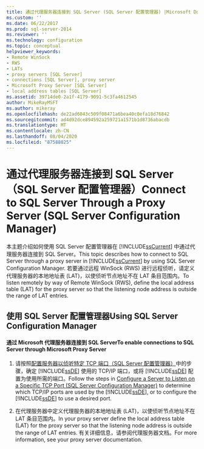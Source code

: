 ```yaml
---
title: 通过代理服务器连接到 SQL Server (SQL Server 配置管理器) |Microsoft Docs
ms.custom: ''
ms.date: 06/22/2017
ms.prod: sql-server-2014
ms.reviewer: ''
ms.technology: configuration
ms.topic: conceptual
helpviewer_keywords:
- Remote WinSock
- RWS
- LATs
- proxy servers [SQL Server]
- connections [SQL Server], proxy server
- Microsoft Proxy Server [SQL Server]
- local address tables [SQL Server]
ms.assetid: 39714de0-2a1f-4179-9091-5c3fa4612545
author: MikeRayMSFT
ms.author: mikeray
ms.openlocfilehash: de22ad6043c509f08471a6bea40c0efa18d76842
ms.sourcegitcommit: ad4d92dce894592a259721a1571b1d8736abacdb
ms.translationtype: MT
ms.contentlocale: zh-CN
ms.lasthandoff: 08/04/2020
ms.locfileid: "87588025"
---
```

# <a name="connect-to-sql-server-through-a-proxy-server-sql-server-configuration-manager"></a><span data-ttu-id="d926c-102">通过代理服务器连接到 SQL Server（SQL Server 配置管理器）</span><span class="sxs-lookup"><span data-stu-id="d926c-102">Connect to SQL Server Through a Proxy Server (SQL Server Configuration Manager)</span></span>
  <span data-ttu-id="d926c-103">本主题介绍如何使用 SQL Server 配置管理器在 [!INCLUDE[ssCurrent](../../includes/sscurrent-md.md)] 中通过代理服务器连接到 SQL Server。</span><span class="sxs-lookup"><span data-stu-id="d926c-103">This topic describes how to connect to SQL Server through a proxy server in [!INCLUDE[ssCurrent](../../includes/sscurrent-md.md)] by using SQL Server Configuration Manager.</span></span> <span data-ttu-id="d926c-104">若要通过远程 WinSock (RWS) 进行远程侦听，请定义代理服务器的本地地址表 (LAT)，以使侦听节点地址不在 LAT 条目范围内。</span><span class="sxs-lookup"><span data-stu-id="d926c-104">To listen remotely by way of Remote WinSock (RWS), define the local address table (LAT) for the proxy server so that the listening node address is outside the range of LAT entries.</span></span>  
  
##  <a name="using-sql-server-configuration-manager"></a><a name="SSMSProcedure"></a> <span data-ttu-id="d926c-105">使用 SQL Server 配置管理器</span><span class="sxs-lookup"><span data-stu-id="d926c-105">Using SQL Server Configuration Manager</span></span>  
  
#### <a name="to-enable-connections-to-sql-server-through-microsoft-proxy-server"></a><span data-ttu-id="d926c-106">通过 Microsoft 代理服务器连接到 SQL Server</span><span class="sxs-lookup"><span data-stu-id="d926c-106">To enable connections to SQL Server through Microsoft Proxy Server</span></span>  
  
1.  <span data-ttu-id="d926c-107">请按照[配置服务器以侦听特定 TCP 端口（SQL Server 配置管理器）](configure-a-server-to-listen-on-a-specific-tcp-port.md)中的步骤，确定 [!INCLUDE[ssDE](../../includes/ssde-md.md)] 使用的 TCP/IP 端口，或将 [!INCLUDE[ssDE](../../includes/ssde-md.md)] 配置为使用所需的端口。</span><span class="sxs-lookup"><span data-stu-id="d926c-107">Follow the steps in [Configure a Server to Listen on a Specific TCP Port &#40;SQL Server Configuration Manager&#41;](configure-a-server-to-listen-on-a-specific-tcp-port.md) to determine which TCP/IP ports are used by the [!INCLUDE[ssDE](../../includes/ssde-md.md)], or to configure the [!INCLUDE[ssDE](../../includes/ssde-md.md)] to use a desired port.</span></span>  
  
2.  <span data-ttu-id="d926c-108">在代理服务器中定义代理服务器的本地地址表 (LAT)，以使侦听节点地址不在 LAT 条目范围内。</span><span class="sxs-lookup"><span data-stu-id="d926c-108">In your proxy server define the local address table (LAT) for the proxy server so that the listening node address is outside the range of LAT entries.</span></span> <span data-ttu-id="d926c-109">有关详细信息，请参阅代理服务器文档。</span><span class="sxs-lookup"><span data-stu-id="d926c-109">For more information, see your proxy server documentation.</span></span>  
  
  
